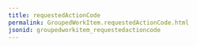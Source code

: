 ```yaml
---
title: requestedActionCode
permalink: GroupedWorkItem.requestedActionCode.html
jsonid: groupedworkitem_requestedactioncode
---
```

